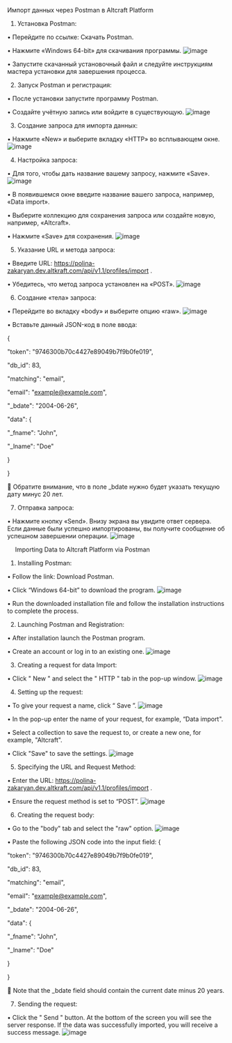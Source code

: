 Импорт данных через Postman в Altcraft Platform
1.	Установка Postman:

•	Перейдите по ссылке: Скачать Postman.

•	Нажмите «Windows 64-bit» для скачивания программы.
![image](https://github.com/ntrukhnin/ntrukhnin/assets/173993952/1af21d9b-4607-457b-989f-f9837fc5ba1e)

•	Запустите скачанный установочный файл и следуйте инструкциям мастера установки для завершения процесса.

2.	Запуск Postman и регистрация:

•	После установки запустите программу Postman. 

•	Создайте учётную запись или войдите в существующую.
![image](https://github.com/ntrukhnin/ntrukhnin/assets/173993952/2fb06bcc-8bc5-4a21-9c9a-6134ea2e36af)

3.	Создание запроса для импорта данных:

•	Нажмите «New» и выберите вкладку «HTTP» во всплывающем окне.
![image](https://github.com/ntrukhnin/ntrukhnin/assets/173993952/d87e1042-a5ca-4a82-bbfc-3cf4696ba7ed)

4.	Настройка запроса:

•	Для того, чтобы дать название вашему запросу, нажмите «Save».
![image](https://github.com/ntrukhnin/ntrukhnin/assets/173993952/ed744237-5be4-4682-9a8a-0f41969405fd)

•	В появившемся окне введите название вашего запроса, например, «Data import».

•	Выберите коллекцию для сохранения запроса или создайте новую, например, «Altcraft».

•	Нажмите «Save» для сохранения.
![image](https://github.com/ntrukhnin/ntrukhnin/assets/173993952/24d8af15-9555-4d53-94ed-14dcf23f83e4)


5.	Указание URL и метода запроса:

•	Введите URL: https://polina-zakaryan.dev.altkraft.com/api/v1.1/profiles/import .

•	Убедитесь, что метод запроса установлен на «POST».
![image](https://github.com/ntrukhnin/ntrukhnin/assets/173993952/e1d9ace6-a9b0-40fa-a444-6d6ac3a7beef)

6.	Создание «тела» запроса:

•	Перейдите во вкладку «body» и выберите опцию «raw».
![image](https://github.com/ntrukhnin/ntrukhnin/assets/173993952/8568e054-014d-4a32-97d2-efd63852c77a)

•	Вставьте данный JSON-код в поле ввода:

{

"token": "9746300b70c4427e89049b7f9b0fe019",

"db_id": 83,

"matching": "email",

"email": "example@example.com",

"_bdate": "2004-06-26",

"data": {

"_fname": "John",

"_lname": "Doe"

}

}

	Обратите внимание, что в поле _bdate нужно будет указать текущую дату минус 20 лет.

7.	Отправка запроса:

•	Нажмите кнопку «Send». Внизу экрана вы увидите ответ сервера. Если данные были успешно импортированы, вы получите сообщение об успешном завершении операции.
![image](https://github.com/ntrukhnin/ntrukhnin/assets/173993952/2a1f31bd-8553-4f50-ac32-34710a4d7bb9)

 

 
Importing Data to Altcraft Platform via Postman
1.	Installing Postman:

•	Follow the link: Download Postman.

•	Click “Windows 64-bit” to download the program.
![image](https://github.com/ntrukhnin/ntrukhnin/assets/173993952/1af21d9b-4607-457b-989f-f9837fc5ba1e)

•	Run the downloaded installation file and follow the installation instructions to complete the process.

2.	Launching Postman and Registration:

•	After installation launch the Postman program.

•	Create an account or log in to an existing one.
![image](https://github.com/ntrukhnin/ntrukhnin/assets/173993952/2fb06bcc-8bc5-4a21-9c9a-6134ea2e36af)

3.	Creating a request for data Import:

•	Click " New " and select the " HTTP " tab in the pop-up window.
![image](https://github.com/ntrukhnin/ntrukhnin/assets/173993952/d87e1042-a5ca-4a82-bbfc-3cf4696ba7ed)

4.	 Setting up the request:

•	To give your request a name, click “ Save ”.
![image](https://github.com/ntrukhnin/ntrukhnin/assets/173993952/ed744237-5be4-4682-9a8a-0f41969405fd)

•	In the pop-up enter the name of your request, for example, “Data import".

•	Select a collection to save the request to, or create a new one, for example, "Altcraft".

•	Click "Save" to save the settings.
![image](https://github.com/ntrukhnin/ntrukhnin/assets/173993952/24d8af15-9555-4d53-94ed-14dcf23f83e4)

5.	Specifying the URL and Request Method:

•	Enter the URL: https://polina-zakaryan.dev.altkraft.com/api/v1.1/profiles/import .

•	 Ensure the request method is set to “POST”.
![image](https://github.com/ntrukhnin/ntrukhnin/assets/173993952/e1d9ace6-a9b0-40fa-a444-6d6ac3a7beef)

6.	Creating the request body:

•	Go to the "body" tab and select the "raw" option.
![image](https://github.com/ntrukhnin/ntrukhnin/assets/173993952/8568e054-014d-4a32-97d2-efd63852c77a)

•	Paste the following JSON code into the input field:
{

"token": "9746300b70c4427e89049b7f9b0fe019",

"db_id": 83,

"matching": "email",

"email": "example@example.com",

"_bdate": "2004-06-26",

"data": {

"_fname": "John",

"_lname": "Doe"

}

}


	Note that the _bdate field should contain the current date minus 20 years.

7.	Sending the request:

•	Click the " Send " button. At the bottom of the screen you will see the server response. If the data was successfully imported, you will receive a success message.
![image](https://github.com/ntrukhnin/ntrukhnin/assets/173993952/2a1f31bd-8553-4f50-ac32-34710a4d7bb9)
